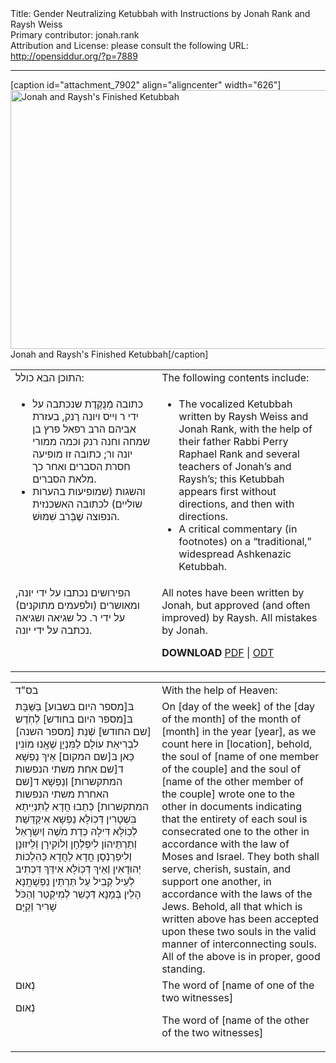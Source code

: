 <html>
<head></head>
<body>
Title: Gender Neutralizing Ketubbah with Instructions by Jonah Rank and Raysh Weiss<br />
Primary contributor: jonah.rank<br />
Attribution and License: please consult the following URL: <a href="http://opensiddur.org/?p=7889">http://opensiddur.org/?p=7889</a>
<p />
<hr />

[caption id="attachment_7902" align="aligncenter" width="626"]<a href="https://opensiddur.org/wp-content/uploads/2013/12/Jonah-and-Rayshs-Ketubbah.jpg"><img src="https://opensiddur.org/wp-content/uploads/2013/12/Jonah-and-Rayshs-Ketubbah.jpg" alt="Jonah and Raysh&#039;s Finished Ketubbah" width="626" height="414" class="size-full wp-image-7902" /></a> Jonah and Raysh's Finished Ketubbah[/caption]

<table style="margin-left: auto;margin-right: auto;">
<tbody>
<tr>
<td style="vertical-align:top;" width="46%">
<div class="commentary"><span lang="he">
התוכן הבא כולל:
</span></div></td>
 
<td style="vertical-align:top;" width="53%"><div class="english">
The following contents include:
	</div></td></tr>   <tr><td style="vertical-align:top;" width="46%"><div class="commentary"><span lang="he">
<ul>
	<li>כתובה מְֿנֻקֶּדֶת שנכתבה על ידי ר וייס ויונה רֶנק, בעזרת אביהם הרב רפאל פרץ בן שמחה וחנה רנק וכמה ממורי יונה ור; כתובה זו מופיעה חסרת הסברים ואחר כך מלאת הסברים.</li>
	<li>והשגות (שמופיעות בהערות שוליים) לכתובה האשכנזית הנפוצה שֶׁבְּֿרב שִׁמּוּשׁ.</li>
</ul>
</span></div></td>
 
<td style="vertical-align:top;" width="53%"><div class="english">
<ul>
	<li>The vocalized Ketubbah written by Raysh Weiss and Jonah Rank, with the help of their father Rabbi Perry Raphael Rank and several teachers of Jonah’s and Raysh’s; this Ketubbah appears first without directions, and then with directions.</li>
	<li>A critical commentary (in footnotes) on a “traditional,” widespread Ashkenazic Ketubbah.</li>
</ul>
	</div></td></tr>   <tr><td style="vertical-align:top;" width="46%"><div class="commentary"><span lang="he">
הפירושים נכתבו על ידי יונה, ומאושרים (ולפעמים מתוקנים) על ידי ר. כל שגיאה ושגיאה נכתבה על ידי יונה.
</span></div></td>
 
<td style="vertical-align:top;" width="53%"><div class="english">
All notes have been written by Jonah, but approved (and often improved) by Raysh. All mistakes by Jonah.

<strong>DOWNLOAD</strong> <a href="https://opensiddur.org/wp-content/uploads/2013/12/Jonah-Rank-and-Raysh-Weiss-Gender-Neutralizing-Ketubbah-With-Instructions.pdf">PDF</a> | <a href="https://opensiddur.org/wp-content/uploads/2013/12/Jonah-Rank-and-Raysh-Weiss-Gender-Neutralizing-Ketubbah-With-Instructions.odt">ODT</a>
</td></tr>
</tbody></table>

<table style="margin-left: auto;margin-right: auto;">
<tbody>
<tr>
<td style="vertical-align:top;" width="46%">
<div class="liturgy"><span lang="he">
בס"ד
</span></div></td>
 
<td style="vertical-align:top;" width="53%"><div class="english">
With the help of Heaven:
	</div></td></tr>   <tr><td style="vertical-align:top;" width="46%"><div class="liturgy"><span lang="he">
בּ[מספר היום בשבוע] בַּשַּׁבָּת בּ[מספר היום בחודש] לְֿחֹֽדֶש [שם החודש] שְֿׁנַת [מספר השנה] לִבְרִיאַת עוֹלָם לַמִּנְיָן שֶׁאָֽנוּ מוֹנִין כַּאן בּ[שם המקום] אֵיךְ נַפְשָׁא ד[שם אחת משתי הנפשות המתקשרות] וְֿנַפְשָׁא ד[שם האחרת משתי הנפשות המתקשרות] כְּֿתַבוּ חֲדָא לַתִּנְיֵיתָא בִּשְׁטָרִין דְּֿכֽוֹלָּא נַפְשָׁא אִיקַּדַּשַׁת לְֿכֽוֹלָּא דִּילָהּ כְּדַת מֹשֶׁה וְֿיִשְׂרָאֵל וְֿתַרְתֵּיהוֹן לִיפְלְֿחָן וְֿלוֹקִירָן וְֿלֵיזוּנָן וְֿלִיפַרְנְֿסָן חֲדָא לַחֲדָא כְּֿהִלְכוֹת יְֿהוּדָאִין וְֿאֵיךְ דְּֿכֽוֹלָּא אִידֵּךְ דִּכְתִיב לְֿעֵיל קְֿבֵיל עַל תַּרְתֵּין נַפְשָׁתָֽנָא הָלֵין בְּֿמָנָא דְּֿכָשֵׁר לְֿמִיקְֿטַר וְֿהַכֹּל שָׁרִיר וְֿקַיָּם
</span></div></td>
 
<td style="vertical-align:top;" width="53%"><div class="english">
On [day of the week]  of the [day of the month] of the month of [month] in the year [year], as we count here in [location], behold, the soul of  [name of one member of the couple] and the soul of [name of the other member of the couple] wrote one to the other in documents indicating that the entirety of each soul is consecrated one to the other in accordance with the law of Moses and Israel. They both shall serve, cherish, sustain, and support one another, in accordance with the laws of the Jews. Behold, all that which is written above has been accepted upon these two souls in the valid manner of interconnecting souls. All of the above is in proper, good standing.
	</div></td></tr>   <tr><td style="vertical-align:top;" width="46%"><div class="liturgy"><span lang="he">
נְֿאוּם                                                                                       

נְֿאוּם                                                                                      
</span></div></td>
 
<td style="vertical-align:top;" width="53%"><div class="english">
The word of [name of one of the two witnesses]

The word of [name of the other of the two witnesses]
</td></tr>
</tbody></table>


</body>
</html>